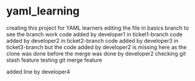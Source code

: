 # yaml_learning
creating this project for YAML learners
editing the file in basics branch to see the branch work
code added by developer1 in ticket1-branch
code added by developer2 in ticket2-branch
code added by developer3 in ticket3-branch but the code added by developer2 is missing here as the clone was done before the merge was done by developer2
checking git stash feature
testing git merge feature

added line by developer4